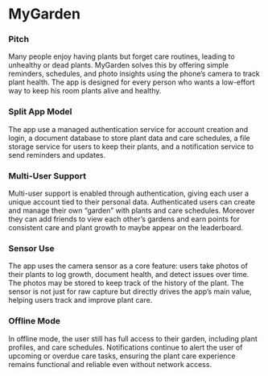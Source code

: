 # MyGarden

### Pitch
Many people enjoy having plants but forget care routines, leading to unhealthy or dead plants. MyGarden solves this by offering simple reminders, schedules, and photo insights using the phone’s camera to track plant health. The app is designed for every person who wants a low-effort way to keep his room plants alive and healthy.

### Split App Model
The app use a managed authentication service for account creation and login, a document database to store plant data and care schedules, a file storage service for users to keep their plants, and a notification service to send reminders and updates.

### Multi-User Support
Multi-user support is enabled through authentication, giving each user a unique account tied to their personal data. Authenticated users can create and manage their own “garden” with plants and care schedules. Moreover they can add friends to view each other’s gardens and earn points for consistent care and plant growth to maybe appear on the leaderboard.

### Sensor Use
The app uses the camera sensor as a core feature: users take photos of their plants to log growth, document health, and detect issues over time. The photos may be stored to keep track of the history of the plant. The sensor is not just for raw capture but directly drives the app’s main value, helping users track and improve plant care.

### Offline Mode
In offline mode, the user still has full access to their garden, including plant profiles, and care schedules. Notifications continue to alert the user of upcoming or overdue care tasks, ensuring the plant care experience remains functional and reliable even without network access.
